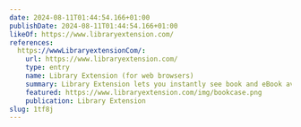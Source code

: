 ```yaml
---
date: 2024-08-11T01:44:54.166+01:00
publishDate: 2024-08-11T01:44:54.166+01:00
likeOf: https://www.libraryextension.com/
references:
  https://wwwLibraryextensionCom/:
    url: https://www.libraryextension.com/
    type: entry
    name: Library Extension (for web browsers)
    summary: Library Extension lets you instantly see book and eBook availability from your local library
    featured: https://www.libraryextension.com/img/bookcase.png
    publication: Library Extension
slug: 1tf8j
---
```


